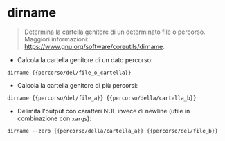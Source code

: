 # dirname

> Determina la cartella genitore di un determinato file o percorso.
> Maggiori informazioni: <https://www.gnu.org/software/coreutils/dirname>.

- Calcola la cartella genitore di un dato percorso:

`dirname {{percorso/del/file_o_cartella}}`

- Calcola la cartella genitore di più percorsi:

`dirname {{percorso/del/file_a}} {{percorso/della/cartella_b}}`

- Delimita l'output con caratteri NUL invece di newline (utile in combinazione con `xargs`):

`dirname --zero {{percorso/della/cartella_a}} {{percorso/del/file_b}}`
